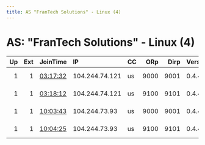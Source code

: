 ```yaml
---
title: AS "FranTech Solutions" - Linux (4)
---
```


# AS: "FranTech Solutions" - Linux (4)

|   Up |   Ext | JoinTime                                                                                            | IP             | CC   |   ORp |   Dirp | Version   | Contact                   | Nickname     |   eFamMembers |
|-----:|------:|:----------------------------------------------------------------------------------------------------|:---------------|:-----|------:|-------:|:----------|:--------------------------|:-------------|--------------:|
|    1 |     1 | [03:17:32](https://metrics.torproject.org/rs.html#details/56D878C942CD38F5287079974950668B18ECC4CD) | 104.244.74.121 | us   |  9000 |   9001 | 0.4.4.5   | Quetzalcoatl relays@proto | Quetzalcoatl |             8 |
|    1 |     1 | [03:18:12](https://metrics.torproject.org/rs.html#details/2EC5EE348BD8D9D2E518B2CAEA9C671E2D5F77A6) | 104.244.74.121 | us   |  9100 |   9101 | 0.4.4.5   | Quetzalcoatl relays@proto | Quetzalcoatl |             8 |
|    1 |     1 | [10:03:43](https://metrics.torproject.org/rs.html#details/6183B493ACFF41B28745CF0322E75AD7BDE4A48B) | 104.244.73.93  | us   |  9000 |   9001 | 0.4.4.5   | Quetzalcoatl relays@proto | Quetzalcoatl |             8 |
|    1 |     1 | [10:04:25](https://metrics.torproject.org/rs.html#details/EABCE51926753AF0ED7EA18B421DD26CF087C1CA) | 104.244.73.93  | us   |  9100 |   9101 | 0.4.4.5   | Quetzalcoatl relays@proto | Quetzalcoatl |             8 |
